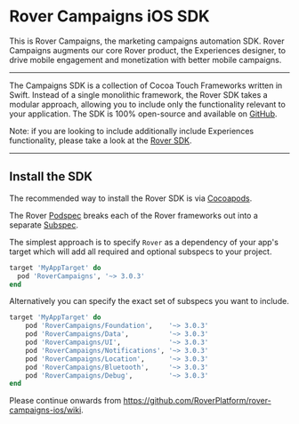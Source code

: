 # Rover Campaigns iOS SDK

This is Rover Campaigns, the marketing campaigns automation SDK.  Rover Campaigns augments our core Rover product, the Experiences designer, to drive mobile engagement and monetization with better mobile campaigns.

<hr />

The Campaigns SDK is a collection of Cocoa Touch Frameworks written in Swift. Instead of a single monolithic framework, the Rover SDK takes a modular approach, allowing you to include only the functionality relevant to your application. The SDK is 100% open-source and available on [GitHub](https://github.com/RoverPlatform/rover-ios).

Note: if you are looking to include additionally include Experiences functionality, please take a look at the [Rover SDK](https://github.com/RoverPlatform/rover-ios).

---

## Install the SDK

The recommended way to install the Rover SDK is via [Cocoapods](http://cocoapods.org/).

The Rover [Podspec](https://guides.cocoapods.org/syntax/podspec.html) breaks each of the Rover frameworks out into a separate [Subspec](https://guides.cocoapods.org/syntax/podspec.html#group_subspecs).

The simplest approach is to specify `Rover` as a dependency of your app's target which will add all required and optional subspecs to your project.

```ruby
target 'MyAppTarget' do
  pod 'RoverCampaigns', '~> 3.0.3'
end
```

Alternatively you can specify the exact set of subspecs you want to include.

```ruby
target 'MyAppTarget' do
    pod 'RoverCampaigns/Foundation',    '~> 3.0.3'
    pod 'RoverCampaigns/Data',          '~> 3.0.3'
    pod 'RoverCampaigns/UI',            '~> 3.0.3'
    pod 'RoverCampaigns/Notifications', '~> 3.0.3'
    pod 'RoverCampaigns/Location',      '~> 3.0.3'
    pod 'RoverCampaigns/Bluetooth',     '~> 3.0.3'
    pod 'RoverCampaigns/Debug',         '~> 3.0.3'
end
```

Please continue onwards from https://github.com/RoverPlatform/rover-campaigns-ios/wiki.
